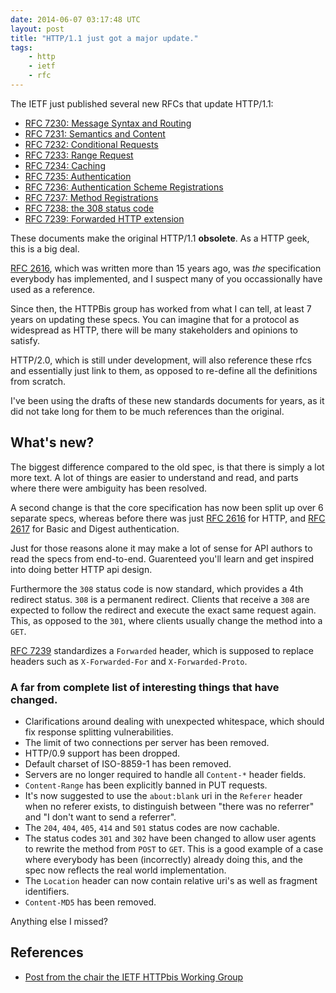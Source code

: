 ```yaml
---
date: 2014-06-07 03:17:48 UTC
layout: post
title: "HTTP/1.1 just got a major update."
tags:
    - http
    - ietf
    - rfc
---
```


The IETF just published several new RFCs that update HTTP/1.1:

* [RFC 7230: Message Syntax and Routing][1]
* [RFC 7231: Semantics and Content][2]
* [RFC 7232: Conditional Requests][3]
* [RFC 7233: Range Request][4]
* [RFC 7234: Caching][5]
* [RFC 7235: Authentication][6]
* [RFC 7236: Authentication Scheme Registrations][7]
* [RFC 7237: Method Registrations][8]
* [RFC 7238: the 308 status code][9]
* [RFC 7239: Forwarded HTTP extension][10]

These documents make the original HTTP/1.1 **obsolete**. As a HTTP geek, this
is a big deal.

[RFC 2616][11], which was written more than 15 years ago, was _the_
specification everybody has implemented, and I suspect many of you
occassionally have used as a reference.

Since then, the HTTPBis group has worked from what I can tell, at least 7
years on updating these specs. You can imagine that for a protocol as
widespread as HTTP, there will be many stakeholders and opinions to satisfy.

HTTP/2.0, which is still under development, will also reference these rfcs
and essentially just link to them, as opposed to re-define all the definitions
from scratch.

I've been using the drafts of these new standards documents for years, as it
did not take long for them to be much references than the original.


What's new?
-----------

The biggest difference compared to the old spec, is that there is simply a lot
more text. A lot of things are easier to understand and read, and parts where
there were ambiguity has been resolved.

A second change is that the core specification has now been split up over 6
separate specs, whereas before there was just [RFC 2616][11] for HTTP, and
[RFC 2617][12] for Basic and Digest authentication.

Just for those reasons alone it may make a lot of sense for API authors to
read the specs from end-to-end. Guarenteed you'll learn and get inspired into
doing better HTTP api design.

Furthermore the `308` status code is now standard, which provides a 4th
redirect status. `308` is a permanent redirect. Clients that receive a `308`
are expected to follow the redirect and execute the exact same request again.
This, as opposed to the `301`, where clients usually change the method into
a `GET`.

[RFC 7239][10] standardizes a `Forwarded` header, which is supposed to replace
headers such as `X-Forwarded-For` and `X-Forwarded-Proto`.

### A far from complete list of interesting things that have changed.

* Clarifications around dealing with unexpected whitespace, which should
  fix response splitting vulnerabilities.
* The limit of two connections per server has been removed.
* HTTP/0.9 support has been dropped.
* Default charset of ISO-8859-1 has been removed.
* Servers are no longer required to handle all `Content-*` header fields.
* `Content-Range` has been explicitly banned in PUT requests.
* It's now suggested to use the `about:blank` uri in the `Referer` header
  when no referer exists, to distinguish between "there was no referrer" and
  "I don't want to send a referrer".
* The `204`, `404`, `405`, `414` and `501` status codes are now cachable.
* The status codes `301` and `302` have been changed to allow user agents
  to rewrite the method from `POST` to `GET`. This is a good example of a case
  where everybody has been (incorrectly) already doing this, and the spec now
  reflects the real world implementation.
* The `Location` header can now contain relative uri's as well as fragment
  identifiers.
* `Content-MD5` has been removed.

Anything else I missed?

References
----------

* [Post from the chair the IETF HTTPbis Working Group][13]

[1]: http://tools.ietf.org/html/rfc7230
[2]: http://tools.ietf.org/html/rfc7231
[3]: http://tools.ietf.org/html/rfc7232
[4]: http://tools.ietf.org/html/rfc7233
[5]: http://tools.ietf.org/html/rfc7234
[6]: http://tools.ietf.org/html/rfc7235
[7]: http://tools.ietf.org/html/rfc7236
[8]: http://tools.ietf.org/html/rfc7237
[9]: http://tools.ietf.org/html/rfc7238
[10]: http://tools.ietf.org/html/rfc7239
[11]: http://tools.ietf.org/html/rfc2616
[12]: http://tools.ietf.org/html/rfc2617
[13]: https://www.mnot.net/blog/2014/06/07/rfc2616_is_dead

